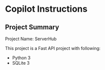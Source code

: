 # Copilot Instructions

## Project Summary

Project Name: ServerHub

This project is a Fast API project with following:

- Python 3
- SQLite 3
